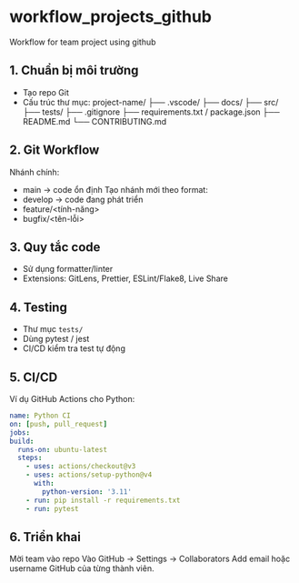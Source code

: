 # workflow_projects_github
Workflow for team project using github 

## 1. Chuẩn bị môi trường
- Tạo repo Git
- Cấu trúc thư mục:
project-name/
├── .vscode/
├── docs/
├── src/
├── tests/
├── .gitignore
├── requirements.txt / package.json
├── README.md
└── CONTRIBUTING.md


## 2. Git Workflow
Nhánh chính:
- main → code ổn định
Tạo nhánh mới theo format:
- develop → code đang phát triển
- feature/<tính-năng>
- bugfix/<tên-lỗi>

## 3. Quy tắc code
- Sử dụng formatter/linter
- Extensions: GitLens, Prettier, ESLint/Flake8, Live Share

## 4. Testing
- Thư mục `tests/`
- Dùng pytest / jest
- CI/CD kiểm tra test tự động

## 5. CI/CD
Ví dụ GitHub Actions cho Python:
```yaml
name: Python CI
on: [push, pull_request]
jobs:
build:
  runs-on: ubuntu-latest
  steps:
    - uses: actions/checkout@v3
    - uses: actions/setup-python@v4
      with:
        python-version: '3.11'
    - run: pip install -r requirements.txt
    - run: pytest
```

## 6. Triển khai
Mời team vào repo
Vào GitHub → Settings → Collaborators
Add email hoặc username GitHub của từng thành viên.
